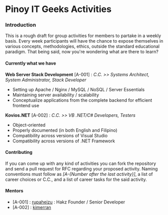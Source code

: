# Pinoy IT Geeks Activities

### Introduction

This is a rough draft for group activities for members to partake in a weekly basis. Every week participants will have the chance to expose themselves in various concepts, methodologies, ethics, outside the standard educational paradigm. That being said, now you're wondering what are there to learn?

#### Currently what we have

**Web Server Stack Development** [A-001] : *C.C. >> Systems Architect, System Administrator, Stack Developer* 

* Setting up Apache / Nginx / MySQL / NoSQL / Server Essentials
* Maintaining server availability / scalability
* Conceptualize applications from the complete backend for efficient frontend use

**Kovios.NET** [A-002] : *C.C. >> VB .NET/C# Developers, Testers*

* Object-oriented
* Properly documented (in both English and Filipino)
* Compatibility across versions of Visual Studio
* Compatibility across versions of .NET Framework

#### Contributing

If you can come up with any kind of activities you can fork the repository and send a pull request for RFC regarding your proposed activity. Naming conventions must follow as *\[A-{Number after the last activity}\]*, a list of career choices or C.C., and a list of career tasks for the said activity.


#### Mentors

* \[A-001\] : [rupaheizu](https://twitter/rupaheizu) : Hakz Founder / Senior Developer
* \[A-002\] : [kimerran](http://markhughneri.com)